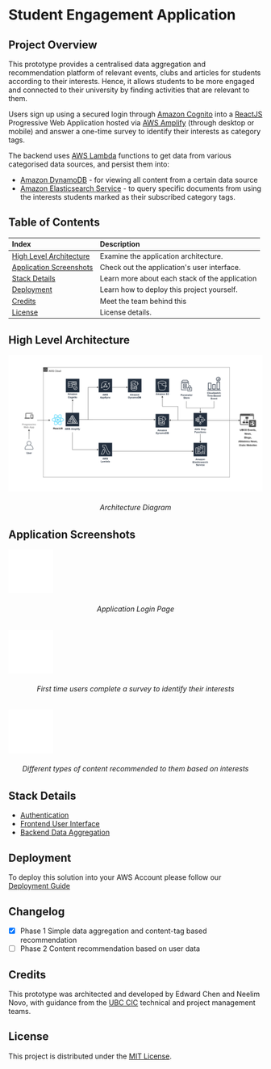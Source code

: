 # Student Engagement Application

## Project Overview
This prototype provides a centralised data aggregation and recommendation platform of relevant events, clubs 
and articles for students according to their interests. Hence, it allows students to be more engaged and connected to
their university by finding activities that are relevant to them.

Users sign up using a secured login through [Amazon Cognito](https://aws.amazon.com/cognito/) into a [ReactJS](https://reactjs.org/) 
Progressive Web Application hosted via [AWS Amplify](https://aws.amazon.com/amplify/) (through desktop or mobile) and 
answer a one-time survey to identify their interests as category tags.

The backend uses [AWS Lambda](https://aws.amazon.com/lambda/) functions to get data from various categorised data 
sources, and persist them into: 
* [Amazon DynamoDB](https://aws.amazon.com/dynamodb/) - for viewing all content from a certain data source
* [Amazon Elasticsearch Service](https://aws.amazon.com/elasticsearch-service/) - to query specific documents
from using the interests students marked as their subscribed category tags.

## Table of Contents

|Index| Description|
|:----------------|:-----------|
| [High Level Architecture](#high-level-architecture)        |    Examine the application architecture. |
| [Application Screenshots](#application-screenshots)         |    Check out the application's user interface. |
| [Stack Details](#stack-details)         |    Learn more about each stack of the application |
| [Deployment](#deployment)         |    Learn how to deploy this project yourself. |
| [Credits](#credits)         |    Meet the team behind this |
| [License](#license)      |     License details.     |


## High Level Architecture
![alt text](docs/ArchitectureDiagram.png)
<h6 align="center">Architecture Diagram</h6>

## Application Screenshots

![TODO insert login page](./docs/LoginPage.jpg)
<h6 align="center">Application Login Page</h6>


![TODO insert survey page](./docs/SurveyPage.jpg)
<h6 align="center">First time users complete a survey to identify their interests</h6>


![TODO For you home page](./docs/HomePage.jpg)
<h6 align="center">Different types of content recommended to them based on interests</h6>

## Stack Details
* [Authentication](./docs/AuthenticationArchitecture.md)
* [Frontend User Interface](./docs/FrontendArchitecture.md)
* [Backend Data Aggregation](./docs/DataAggregationArchitecture.md)


## Deployment
To deploy this solution into your AWS Account please follow our [Deployment Guide](docs/DeploymentGuide.md)


## Changelog
- [X] Phase 1 Simple data aggregation and content-tag based recommendation
- [ ] Phase 2 Content recommendation based on user data

## Credits
This prototype was architected and developed by Edward Chen and Neelim Novo, with guidance from the [UBC CIC](https://cic.ubc.ca/)
technical and project management teams.

## License
This project is distributed under the [MIT License](./LICENSE).